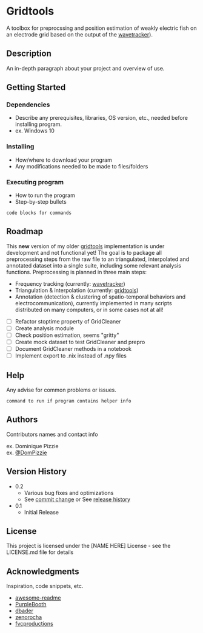 

# Gridtools 

A toolbox for preprocssing and position estimation of weakly electric fish on an electrode grid based on the output of the [wavetracker](https://github.com/tillraab/wavetracker)).

## Description

An in-depth paragraph about your project and overview of use.

## Getting Started

### Dependencies

* Describe any prerequisites, libraries, OS version, etc., needed before installing program.
* ex. Windows 10

### Installing

* How/where to download your program
* Any modifications needed to be made to files/folders

### Executing program

* How to run the program
* Step-by-step bullets
```
code blocks for commands
```

## Roadmap

This **new** version of my older [gridtools](https://github.com/weygoldt/gridtools) implementation is under development and not functional yet!
The goal is to package all preprocessing steps from the raw file to an triangulated, interpolated and annotated dataset into a single suite, including some relevant analysis functions.
Preprocessing is planned in three main steps: 

* Frequency tracking (currently: [wavetracker](https://github.com/tillraab/wavetracker))
* Triangulation & interpolation (currently: [gridtools](https://github.com/weygoldt/gridtools))
* Annotation (detection & clustering of spatio-temporal behaviors and electrocommunication), currently implemented in many scripts distributed on many computers, or in some cases not at all! 

- [ ] Refactor stoptime property of GridCleaner
- [ ] Create analysis module
- [ ] Check position estimation, seems "gritty"
- [ ] Create mock dataset to test GridCleaner and prepro
- [ ] Document GridCleaner methods in a notebook
- [ ] Implement export to .nix instead of .npy files

## Help

Any advise for common problems or issues.
```
command to run if program contains helper info
```

## Authors

Contributors names and contact info

ex. Dominique Pizzie  
ex. [@DomPizzie](https://twitter.com/dompizzie)

## Version History

* 0.2
    * Various bug fixes and optimizations
    * See [commit change]() or See [release history]()
* 0.1
    * Initial Release

## License

This project is licensed under the [NAME HERE] License - see the LICENSE.md file for details

## Acknowledgments

Inspiration, code snippets, etc.
* [awesome-readme](https://github.com/matiassingers/awesome-readme)
* [PurpleBooth](https://gist.github.com/PurpleBooth/109311bb0361f32d87a2)
* [dbader](https://github.com/dbader/readme-template)
* [zenorocha](https://gist.github.com/zenorocha/4526327)
* [fvcproductions](https://gist.github.com/fvcproductions/1bfc2d4aecb01a834b46)